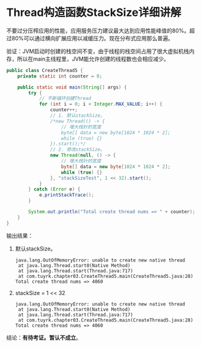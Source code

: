 # Thread构造函数StackSize详细讲解

不要过分压榨应用的性能，应用服务压力建议最大达到应用性能峰值的80%。超过80%可以通过横向扩展应用以减缓压力。现在分布式应用那么普遍。



验证：JVM启动时创建的栈空间不变，由于线程的栈空间占用了很大虚拟机栈内存，所以在main主线程里，JVM能允许创建的线程数也会相应减少。

```java
public class CreateThread5 {
    private static int counter = 0;

    public static void main(String[] args) {
        try {
            // 不断循环创建Thread
            for (int i = 0; i < Integer.MAX_VALUE; i++) {
                counter++;
                // 1. 默认stackSize。
                /*new Thread(() -> {
                    // 增大栈针的宽度
                    byte[] data = new byte[1024 * 1024 * 2];
                    while (true) {}
                }).start();*/
                // 2. 修改stackSize。
                new Thread(null, () -> {
                    // 增大栈针的宽度
                    byte[] data = new byte[1024 * 1024 * 2];
                    while (true) {}
                }, "stackSizeTest", 1 << 32).start();
            }
        } catch (Error e) {
            e.printStackTrace();
        }

        System.out.println("Total create thread nums => " + counter);
    }
}
```

输出结果：

1. 默认stackSize。

   ```shell
   java.lang.OutOfMemoryError: unable to create new native thread
   	at java.lang.Thread.start0(Native Method)
   	at java.lang.Thread.start(Thread.java:717)
   	at com.tuyrk.chapter03.CreateThread5.main(CreateThread5.java:28)
   Total create thread nums => 4060
   ```

2. stackSize = 1 << 32

   ```shell
   java.lang.OutOfMemoryError: unable to create new native thread
   	at java.lang.Thread.start0(Native Method)
   	at java.lang.Thread.start(Thread.java:717)
   	at com.tuyrk.chapter03.CreateThread5.main(CreateThread5.java:28)
   Total create thread nums => 4060
   ```

结论：**有待考证。暂认不成立**。